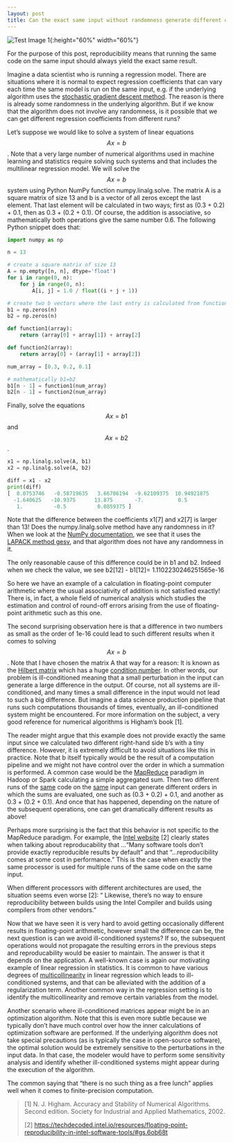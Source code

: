 ```yaml
---
layout: post
title: Can the exact same input without randomness generate different outputs?
---
```


![Test Image 1](https://muratmut.github.io/images/repro-p1.PNG){:height="60%" width="60%"}

For the purpose of this post, reproducibility means that running the same code on the same input should always yield the exact same result.

Imagine a data scientist who is running a regression model. There are situations where it is normal to expect regression coefficients that can vary each time the same model is run on the same input, e.g. if the underlying algorithm uses the [stochastic gradient descent method](https://en.wikipedia.org/wiki/Stochastic_gradient_descent). The reason is there is already some randomness in the underlying algorithm. But if we know that the algorithm does not involve any randomness, is it possible that we can get different regression coefficients from different runs?

Let’s suppose we would like to solve a system of linear equations $$Ax=b$$. Note that a very large number of numerical algorithms used in machine learning and statistics require solving such systems and that includes the multilinear regression model. We will solve the $$Ax=b$$ system using Python NumPy function numpy.linalg.solve. The matrix A is a square matrix of size 13 and b is a vector of all zeros except the last element. That last element will be calculated in two ways; first as (0.3 + 0.2) + 0.1, then as 0.3 + (0.2 + 0.1). Of course, the addition is associative, so mathematically both operations give the same number 0.6. The following Python snippet does that:

```python
import numpy as np

n = 13

# create a square matrix of size 13
A = np.empty([n, n], dtype='float')
for i in range(0, n):
    for j in range(0, n):
        A[i, j] = 1.0 / float((i + j + 1))

# create two b vectors where the last entry is calculated from function1 and function2.
b1 = np.zeros(n)
b2 = np.zeros(n)

def function1(array):
    return (array[0] + array[1]) + array[2]

def function2(array):
    return array[0] + (array[1] + array[2])

num_array = [0.3, 0.2, 0.1]

# mathematically b1=b2
b1[n - 1] = function1(num_array)
b2[n - 1] = function2(num_array)

```
Finally, solve the equations $$Ax=b1$$ and $$Ax=b2$$.

```python
x1 = np.linalg.solve(A, b1)
x2 = np.linalg.solve(A, b2)

diff = x1 - x2
print(diff)
[  0.0753746   -0.58719635   3.66786194  -9.62109375  10.94921875
  -1.640625   -10.9375      13.875       -7.           0.5
   1.          -0.5          0.0859375 ]
```

Note that the difference between the coefficients x1[7] and x2[7] is larger than 13! Does the numpy.linalg.solve method have any randomness in it? When we look at the [NumPy documentation](https://numpy.org/doc/stable/reference/generated/numpy.linalg.solve.html#numpy.linalg.solve), we see that it uses the [LAPACK method gesv](https://software.intel.com/sites/products/documentation/doclib/mkl_sa/11/mkl_lapack_examples/lapackro1.htm), and that algorithm does not have any randomness in it.

The only reasonable cause of this difference could be in b1 and b2. Indeed when we check the value, we see
b2[12] - b1[12]= 1.1102230246251565e-16

So here we have an example of a calculation in floating-point computer arithmetic where the usual associativity of addition is not satisfied exactly! There is, in fact, a whole field of numerical analysis which studies the estimation and control of round-off errors arising from the use of floating-point arithmetic such as this one.

The second surprising observation here is that a difference in two numbers as small as the order of 1e-16 could lead to such different results when it comes to solving $$Ax=b$$. Note that I have chosen the matrix A that way for a reason: It is known as the [Hilbert matrix](https://en.wikipedia.org/wiki/Hilbert_matrix) which has a huge [condition number](https://en.wikipedia.org/wiki/Condition_number). In other words, our problem is ill-conditioned meaning that a small perturbation in the input can generate a large difference in the output. Of course, not all systems are ill-conditioned, and many times a small difference in the input would not lead to such a big difference. But imagine a data science production pipeline that runs such computations thousands of times, eventually, an ill-conditioned system might be encountered. For more information on the subject, a very good reference for numerical algorithms is Higham’s book [1].

The reader might argue that this example does not provide exactly the same input since we calculated two different right-hand side b’s with a tiny difference. However, it is extremely difficult to avoid situations like this in practice. Note that b itself typically would be the result of a computation pipeline and we might not have control over the order in which a summation is performed. A common case would be the [MapReduce](https://en.wikipedia.org/wiki/MapReduce) paradigm in Hadoop or Spark calculating a simple aggregated sum. Then two different runs of the <ins>same</ins> code on the <ins>same</ins> input can generate different orders in which the sums are evaluated, one such as (0.3 + 0.2) + 0.1, and another as 0.3 + (0.2 + 0.1). And once that has happened, depending on the nature of the subsequent operations, one can get dramatically different results as above!

Perhaps more surprising is the fact that this behavior is not specific to the MapReduce paradigm. For example, the [Intel website](https://techdecoded.intel.io/resources/floating-point-reproducibility-in-intel-software-tools/#gs.6ob68t) [2] clearly states when talking about reproducability that …“Many software tools don’t provide exactly reproducible results by default” and that “…reproducibility comes at some cost in performance.” This is the case when exactly the same processor is used for multiple runs of the same code on the same input. 

When different processors with different architectures are used, the situation seems even worse [2]:
“ Likewise, there’s no way to ensure reproducibility between builds using the Intel Compiler and builds using compilers from other vendors.”

Now that we have seen it is very hard to avoid getting occasionally different results in floating-point arithmetic, however small the difference can be, the next question is can we avoid ill-conditioned systems? If so, the subsequent operations would not propagate the resulting errors in the previous steps and reproducability would be easier to maintain. The answer is that it depends on the application. A well-known case is again our motivating example of linear regression in statistics. It is common to have various degrees of [multicollinearity](https://en.wikipedia.org/wiki/Multicollinearity) in linear regression which leads to ill-conditioned systems, and that can be alleviated with the addition of a regularization term. Another common way in the regression setting is to identify the multicollinearity and remove certain variables from the model.

Another scenario where ill-conditioned matrices appear might be in an optimization algorithm. Note that this is even more subtle because we typically don’t have much control over how the inner calculations of optimization software are performed. If the underlying algorithm does not take special precautions (as is typically the case in open-source software), the optimal solution would be extremely sensitive to the perturbations in the input data. In that case, the modeler would have to perform some sensitivity analysis and identify whether ill-conditioned systems might appear during the execution of the algorithm.

The common saying that “there is no such thing as a free lunch” applies well when it comes to finite-precision computation.

> [1] N. J. Higham. Accuracy and Stability of Numerical Algorithms. Second edition. Society for Industrial and Applied Mathematics, 2002.
>
> [2] https://techdecoded.intel.io/resources/floating-point-reproducibility-in-intel-software-tools/#gs.6ob68t
